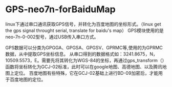 # GPS-neo7n-forBaiduMap
linux下通过串口通讯获取GPS信号，并转化为百度地图的坐标形式。（linux get the gps signal throught serial, translate for baidu's map）
GPS模块使用的是neo-7n-0-002型号，通过USB传入串口方式。

GPS数据可以分类为GPGGA、GPGSA、GPGSV、GPRMC等,使用的为GPRMC数据，从中提取GPS坐标信息。
从串口得到的数据格式如：3241.8675，N，10509.5573，E。需要先将其转化为WGS-84的坐标，再通过gps_transform（）函数将坐标转化为GCJ-02标准，此时可以在google地图、高德地图、以及腾讯地图上定位。
百度地图有些特殊，它在GCJ-02基础上进行BD-09加密后，才能用于百度地图的定位。
